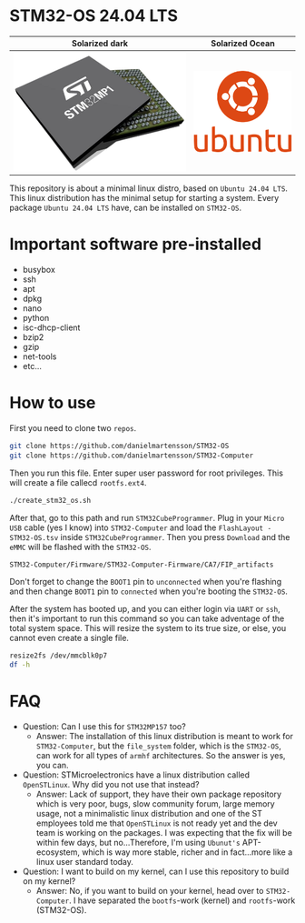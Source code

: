 # STM32-OS 24.04 LTS

Solarized dark             |  Solarized Ocean
:-------------------------:|:-------------------------:
![](https://raw.githubusercontent.com/DanielMartensson/STM32-OS/refs/heads/main/stm32mp1.png)  |  ![](https://raw.githubusercontent.com/DanielMartensson/STM32-OS/refs/heads/main/ubuntu.png)

This repository is about a minimal linux distro, based on `Ubuntu 24.04 LTS`. This linux distribution has the minimal setup for starting a system. Every package `Ubuntu 24.04 LTS` have, can be installed on `STM32-OS`.

# Important software pre-installed

* busybox
* ssh
* apt
* dpkg
* nano
* python
* isc-dhcp-client
* bzip2
* gzip
* net-tools
* etc...

# How to use

First you need to clone two `repos`.

```sh
git clone https://github.com/danielmartensson/STM32-OS
git clone https://github.com/danielmartensson/STM32-Computer
```

Then you run this file. Enter super user password for root privileges. This will create a file callecd `rootfs.ext4`.
```sh
./create_stm32_os.sh
```

After that, go to this path and run `STM32CubeProgrammer`. Plug in your `Micro USB` cable (yes I know) into `STM32-Computer` and load the `FlashLayout - STM32-OS.tsv` inside `STM32CubeProgrammer`. Then you press `Download` and the `eMMC` will be flashed with the `STM32-OS`.
```
STM32-Computer/Firmware/STM32-Computer-Firmware/CA7/FIP_artifacts
```

Don't forget to change the `BOOT1` pin to `unconnected` when you're flashing and then change `BOOT1` pin to `connected` when you're booting the `STM32-OS`.

After the system has booted up, and you can either login via `UART` or `ssh`, then it's important to run this command so you can take adventage of the total system space. This will resize the system to its true size, or else, you cannot even create a single file.

```sh
resize2fs /dev/mmcblk0p7
df -h
```

# FAQ

* Question: Can I use this for `STM32MP157` too?
  - Answer: The installation of this linux distribution is meant to work for `STM32-Computer`, but the `file_system` folder, which is the `STM32-OS`, can work for all types of `armhf` architectures. So the answer is yes, you can.
* Question: STMicroelectronics have a linux distribution called `OpenSTLinux`. Why did you not use that instead?
  - Answer: Lack of support, they have their own package repository which is very poor, bugs, slow community forum, large memory usage, not a minimalistic linux distribution and one of the ST employees told me that `OpenSTLinux` is not ready yet and the dev team is working on the packages. I was expecting that the fix will be within few days, but no...Therefore, I'm using `Ubunut's` APT-ecosystem, which is way more stable, richer and in fact...more like a linux user standard today.
* Question: I want to build on my kernel, can I use this repository to build on my kernel?
  - Answer: No, if you want to build on your kernel, head over to `STM32-Computer`. I have separated the `bootfs`-work (kernel) and `rootfs`-work (STM32-OS).
  
 
